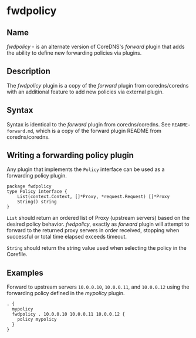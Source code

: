 # fwdpolicy

## Name

*fwdpolicy* - is an alternate version of CoreDNS's *forward* plugin that adds the ability to define new
forwarding policies via plugins.

## Description

The *fwdpolicy* plugin is a copy of the *forward* plugin from coredns/coredns with an additional
feature to add new policies via external plugin.

## Syntax

Syntax is identical to the *forward* plugin from coredns/coredns. See `README-forward.md`, which
is a copy of the forward plugin README from coredns/coredns.

## Writing a forwarding policy plugin

Any plugin that implements the `Policy` interface can be used as a forwarding policy plugin.

```golang
package fwdpolicy
type Policy interface {
	List(context.Context, []*Proxy, *request.Request) []*Proxy
	String() string
}
```

`List` should return an ordered list of Proxy (upstream servers) based on the desired policy behavior.
_fwdpolicy_, exactly as _forward_ plugin will attempt to forward to the returned proxy servers in order received,
stopping when successful or total time elapsed exceeds timeout.

`String` should return the string value used when selecting the policy in the Corefile.

## Examples

Forward to upstream servers `10.0.0.10`, `10.0.0.11`, and `10.0.0.12` using the forwarding policy defined in 
the _mypolicy_ plugin.

```
. {
  mypolicy
  fwdpolicy . 10.0.0.10 10.0.0.11 10.0.0.12 {
    policy mypolicy
  }
}

```